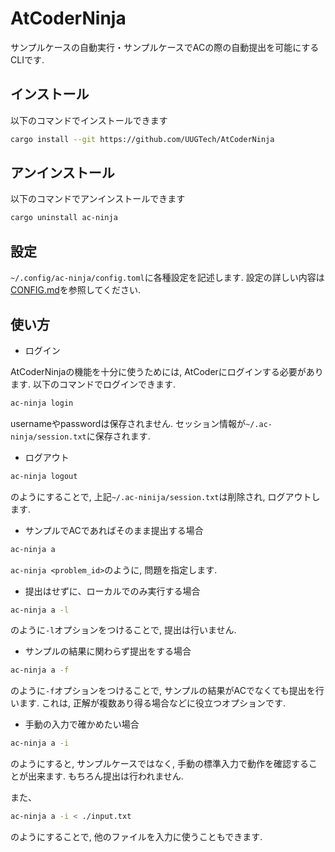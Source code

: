 # AtCoderNinja

サンプルケースの自動実行・サンプルケースでACの際の自動提出を可能にするCLIです.

## インストール

以下のコマンドでインストールできます

```bash
cargo install --git https://github.com/UUGTech/AtCoderNinja
```

## アンインストール

以下のコマンドでアンインストールできます

```bash
cargo uninstall ac-ninja
```

## 設定

`~/.config/ac-ninja/config.toml`に各種設定を記述します.
設定の詳しい内容は[CONFIG.md](./CONFIG.md)を参照してください.

## 使い方

- ログイン

AtCoderNinjaの機能を十分に使うためには, AtCoderにログインする必要があります. 以下のコマンドでログインできます.

```bash
ac-ninja login
```

usernameやpasswordは保存されません. セッション情報が`~/.ac-ninja/session.txt`に保存されます.

- ログアウト

```bash
ac-ninja logout
```

のようにすることで, 上記`~/.ac-ninija/session.txt`は削除され, ログアウトします.

- サンプルでACであればそのまま提出する場合

``` bash
ac-ninja a
```

`ac-ninja <problem_id>`のように, 問題を指定します.

- 提出はせずに、ローカルでのみ実行する場合

``` bash
ac-ninja a -l
```

のように`-l`オプションをつけることで, 提出は行いません.

- サンプルの結果に関わらず提出をする場合

``` bash
ac-ninja a -f
```

のように`-f`オプションをつけることで, サンプルの結果がACでなくても提出を行います.
これは, 正解が複数あり得る場合などに役立つオプションです.

- 手動の入力で確かめたい場合

```bash
ac-ninja a -i
```

のようにすると, サンプルケースではなく, 手動の標準入力で動作を確認することが出来ます.
もちろん提出は行われません.

また、

``` bash
ac-ninja a -i < ./input.txt
```

のようにすることで, 他のファイルを入力に使うこともできます.
